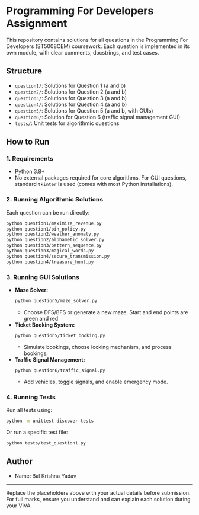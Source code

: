 # Programming For Developers Assignment

This repository contains solutions for all questions in the Programming For Developers (ST5008CEM) coursework. Each question is implemented in its own module, with clear comments, docstrings, and test cases.

## Structure
- `question1/`: Solutions for Question 1 (a and b)
- `question2/`: Solutions for Question 2 (a and b)
- `question3/`: Solutions for Question 3 (a and b)
- `question4/`: Solutions for Question 4 (a and b)
- `question5/`: Solutions for Question 5 (a and b, with GUIs)
- `question6/`: Solution for Question 6 (traffic signal management GUI)
- `tests/`: Unit tests for algorithmic questions

## How to Run

### 1. Requirements
- Python 3.8+
- No external packages required for core algorithms. For GUI questions, standard `tkinter` is used (comes with most Python installations).

### 2. Running Algorithmic Solutions
Each question can be run directly:
```bash
python question1/maximize_revenue.py
python question1/pin_policy.py
python question2/weather_anomaly.py
python question2/alphametic_solver.py
python question3/pattern_sequence.py
python question3/magical_words.py
python question4/secure_transmission.py
python question4/treasure_hunt.py
```

### 3. Running GUI Solutions
- **Maze Solver:**
  ```bash
  python question5/maze_solver.py
  ```
  - Choose DFS/BFS or generate a new maze. Start and end points are green and red.
- **Ticket Booking System:**
  ```bash
  python question5/ticket_booking.py
  ```
  - Simulate bookings, choose locking mechanism, and process bookings.
- **Traffic Signal Management:**
  ```bash
  python question6/traffic_signal.py
  ```
  - Add vehicles, toggle signals, and enable emergency mode.

### 4. Running Tests
Run all tests using:
```bash
python -m unittest discover tests
```
Or run a specific test file:
```bash
python tests/test_question1.py
```

## Author
- Name: Bal Krishna Yadav


---

Replace the placeholders above with your actual details before submission. For full marks, ensure you understand and can explain each solution during your VIVA.
